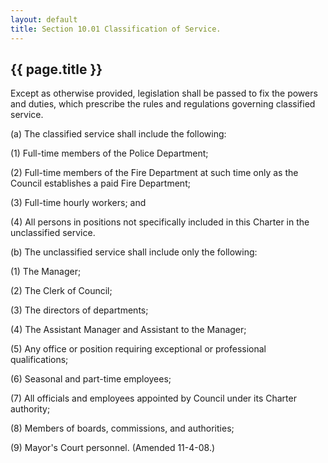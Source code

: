 ```yaml
---
layout: default 
title: Section 10.01 Classification of Service.
---
```


{{ page.title }}
----------------

Except as otherwise provided, legislation shall be passed to fix the
powers and duties, which prescribe the rules and regulations governing
classified service.

​(a) The classified service shall include the following:

​(1) Full-time members of the Police Department;

​(2) Full-time members of the Fire Department at such time only as the
Council establishes a paid Fire Department;

​(3) Full-time hourly workers; and

​(4) All persons in positions not specifically included in this Charter
in the unclassified service.

​(b) The unclassified service shall include only the following:

​(1) The Manager;

​(2) The Clerk of Council;

​(3) The directors of departments;

​(4) The Assistant Manager and Assistant to the Manager;

​(5) Any office or position requiring exceptional or professional
qualifications;

​(6) Seasonal and part-time employees;

​(7) All officials and employees appointed by Council under its Charter
authority;

​(8) Members of boards, commissions, and authorities;

​(9) Mayor's Court personnel. (Amended 11-4-08.)
